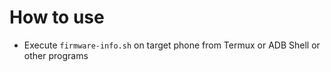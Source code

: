 # How to use
- Execute `firmware-info.sh` on target phone from Termux or ADB Shell or other programs
